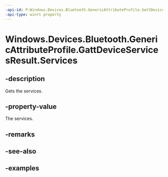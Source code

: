 ```yaml
---
-api-id: P:Windows.Devices.Bluetooth.GenericAttributeProfile.GattDeviceServicesResult.Services
-api-type: winrt property
---
```


<!-- Property syntax.
public IVectorView<GattDeviceService> Services { get; }
-->

# Windows.Devices.Bluetooth.GenericAttributeProfile.GattDeviceServicesResult.Services

## -description
Gets the services.

## -property-value
The services.

## -remarks

## -see-also

## -examples


